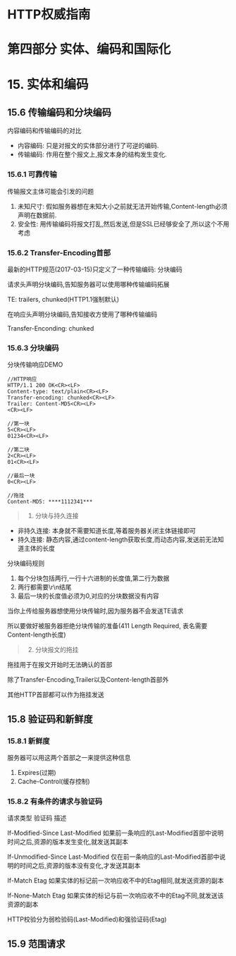 # HTTP权威指南

# 第四部分 实体、编码和国际化

# 15. 实体和编码

## 15.6 传输编码和分块编码

内容编码和传输编码的对比

* 内容编码: 只是对报文的实体部分进行了可逆的编码.
* 传输编码: 作用在整个报文上,报文本身的结构发生变化.

### 15.6.1 可靠传输

传输报文主体可能会引发的问题

1. 未知尺寸: 假如服务器想在未知大小之前就无法开始传输,Content-length必须声明在数据前.
2. 安全性: 用传输编码将报文打乱,然后发送,但是SSL已经够安全了,所以这个不用考虑

### 15.6.2 Transfer-Encoding首部

最新的HTTP规范(2017-03-15)只定义了一种传输编码: 分块编码

请求头声明分块编码,告知服务器可以使用哪种传输编码拓展

TE: trailers, chunked(HTTP1.1强制默认)

在响应头声明分块编码,告知接收方使用了哪种传输编码

Transfer-Enconding: chunked

### 15.6.3 分块编码

分块传输响应DEMO

```shell
//HTTP响应
HTTP/1.1 200 OK<CR><LF>
Content-type: text/plain<CR><LF>
Transfer-encoding: chunked<CR><LF>
Trailer: Content-MD5<CR><LF>
<CR><LF>

//第一块
5<CR><LF>
01234<CR><LF>

//第二块
2<CR><LF>
01<CR><LF>

//最后一块
0<CR><LF>

//拖挂
Content-MD5: ****1112341***
```

> 1. 分块与持久连接

* 非持久连接: 本身就不需要知道长度,等着服务器关闭主体链接即可
* 持久连接: 静态内容,通过content-length获取长度,而动态内容,发送前无法知道主体的长度

分块编码规则

1. 每个分块包括两行,一行十六进制的长度值,第二行为数据
2. 两行都需要\r\n结尾
3. 最后一块的长度值必须为0,对应的分块数据没有内容

当你上传给服务器想使用分块传输时,因为服务器不会发送TE请求

所以要做好被服务器拒绝分块传输的准备(411 Length Required, 表名需要Content-length长度)

> 2. 分块报文的拖挂

拖挂用于在报文开始时无法确认的首部

除了Transfer-Encoding,Trailer以及Content-length首部外

其他HTTP首部都可以作为拖挂发送

## 15.8 验证码和新鲜度

### 15.8.1 新鲜度

服务器可以用这两个首部之一来提供这种信息

1. Expires(过期)
2. Cache-Control(缓存控制)

### 15.8.2 有条件的请求与验证码

请求类型             验证码          描述

If-Modified-Since   Last-Modified 如果前一条响应的Last-Modified首部中说明时间之后,资源的版本发生变化,就发送其副本

If-Unmodified-Since Last-Modified 仅在前一条响应的Last-Modified首部中说明的时间之后,资源的版本没有变化,才发送其副本

If-Match             Etag         如果实体的标记前一次响应收不中的Etag相同,就发送资源的副本

If-None-Match        Etag         如果实体的标记与前一次响应收不中的Etag不同,就发送该资源的副本

HTTP校验分为弱检验码(Last-Modified)和强验证码(Etag)

## 15.9 范围请求



